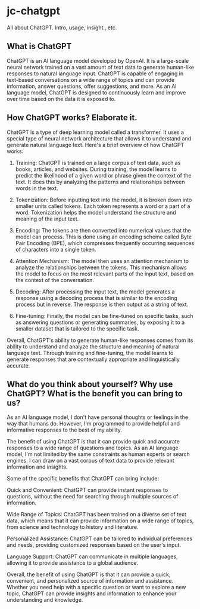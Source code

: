 # jc-chatgpt
All about ChatGPT. Intro, usage, insight., etc.

## What is ChatGPT
ChatGPT is an AI language model developed by OpenAI. It is a large-scale neural network trained on a vast amount of text data to generate human-like responses to natural language input. ChatGPT is capable of engaging in text-based conversations on a wide range of topics and can provide information, answer questions, offer suggestions, and more. As an AI language model, ChatGPT is designed to continuously learn and improve over time based on the data it is exposed to.

## How ChatGPT works? Elaborate it.
ChatGPT is a type of deep learning model called a transformer. It uses a special type of neural network architecture that allows it to understand and generate natural language text. Here's a brief overview of how ChatGPT works:

1. Training: ChatGPT is trained on a large corpus of text data, such as books, articles, and websites. During training, the model learns to predict the likelihood of a given word or phrase given the context of the text. It does this by analyzing the patterns and relationships between words in the text.

2. Tokenization: Before inputting text into the model, it is broken down into smaller units called tokens. Each token represents a word or a part of a word. Tokenization helps the model understand the structure and meaning of the input text.

3. Encoding: The tokens are then converted into numerical values that the model can process. This is done using an encoding scheme called Byte Pair Encoding (BPE), which compresses frequently occurring sequences of characters into a single token.

4. Attention Mechanism: The model then uses an attention mechanism to analyze the relationships between the tokens. This mechanism allows the model to focus on the most relevant parts of the input text, based on the context of the conversation.

5. Decoding: After processing the input text, the model generates a response using a decoding process that is similar to the encoding process but in reverse. The response is then output as a string of text.

6. Fine-tuning: Finally, the model can be fine-tuned on specific tasks, such as answering questions or generating summaries, by exposing it to a smaller dataset that is tailored to the specific task.

Overall, ChatGPT's ability to generate human-like responses comes from its ability to understand and analyze the structure and meaning of natural language text. Through training and fine-tuning, the model learns to generate responses that are contextually appropriate and linguistically accurate.

## What do you think about yourself? Why use ChatGPT? What is the benefit you can bring to us?
As an AI language model, I don't have personal thoughts or feelings in the way that humans do. However, I'm programmed to provide helpful and informative responses to the best of my ability.

The benefit of using ChatGPT is that it can provide quick and accurate responses to a wide range of questions and topics. As an AI language model, I'm not limited by the same constraints as human experts or search engines. I can draw on a vast corpus of text data to provide relevant information and insights.

Some of the specific benefits that ChatGPT can bring include:

Quick and Convenient: ChatGPT can provide instant responses to questions, without the need for searching through multiple sources of information.

Wide Range of Topics: ChatGPT has been trained on a diverse set of text data, which means that it can provide information on a wide range of topics, from science and technology to history and literature.

Personalized Assistance: ChatGPT can be tailored to individual preferences and needs, providing customized responses based on the user's input.

Language Support: ChatGPT can communicate in multiple languages, allowing it to provide assistance to a global audience.

Overall, the benefit of using ChatGPT is that it can provide a quick, convenient, and personalized source of information and assistance. Whether you need help with a specific question or want to explore a new topic, ChatGPT can provide insights and information to enhance your understanding and knowledge.
